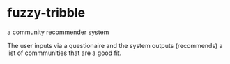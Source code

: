 # fuzzy-tribble
a community recommender system

The user inputs via a questionaire and the system outputs (recommends) a list of commmunities that are a good fit. 